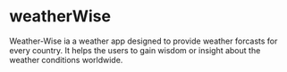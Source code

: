 # weatherWise
Weather-Wise ia a weather app designed to provide weather forcasts for every country. It helps the users to gain wisdom or insight about the weather conditions worldwide.
